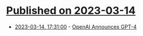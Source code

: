 # [Published on 2023-03-14](index.md)

* [2023-03-14, 17:31:00](https://slashdot.org/story/23/03/14/1732200/openai-announces-gpt-4?utm_source=rss1.0mainlinkanon&utm_medium=feed) - [OpenAI Announces GPT-4](https://slashdot.org/story/23/03/14/1732200/openai-announces-gpt-4?utm_source=rss1.0mainlinkanon&utm_medium=feed)
